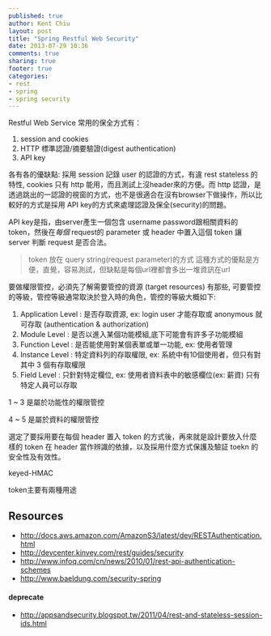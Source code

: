 ```yaml
---
published: true
author: Kent Chiu
layout: post
title: "Spring Restful Web Security"
date: 2013-07-29 10:36
comments: true
sharing: true
footer: true
categories: 
- rest
- spring
- spring security
---
```


Restful Web Service 常用的保全方式有：

1. session and cookies
2. HTTP 標準認證/摘要驗證(digest authentication)
3. API key

各有各的優缺點:
採用 session 記錄 user 的認證的方式，有違 rest stateless 的特性, cookies 只有 http 能用，而且測試上沒header來的方便。而 http 認證，是透過跳出的一認證的視窗的方式，也不是很適合在沒有browser下做操作，所以比較好的方式是採用 API key的方式來處理認證及保全(security)的問題。

API key是指，由server產生一個包含 username password跟相關資料的 token，然後在*每個* request的 parameter 或 header 中置入這個 token 讓 server 判斷 request 是否合法。

> token 放在 query string(request parameter)的方式
> 這種方式的優點是方便，直覺，容易測試，但缺點是每個url裡都會多出一堆資訊在url



要做權限管控，必須先了解需要管控的資源 (target resources) 有那些, 可要管控的等級，管控等級通常取決於登入時的角色，管控的等級大概如下:

1. Application Level : 是否存取資源, ex: login user 才能存取或 anonymous 就可存取 (authentication & authorization)
2. Module Level      : 是否以進入某個功能模組,底下可能會有許多子功能模組
3. Function Level    : 是否能使用對某個表單或單一功能, ex: 使用者管理
4. Instance Level    : 特定資料列的存取權限, ex: 系統中有10個使用者，但只有對其中 3 個有存取權限
5. Field Level       : 只針對特定欄位, ex: 使用者資料表中的敏感欄位(ex: 薪資) 只有特定人員可以存取

1 ~ 3 是屬於功能性的權限管控

4 ~ 5 是屬於資料的權限管控


選定了要採用要在每個 header 置入 token 的方式後，再來就是設計要放入什麼樣的 token 在 header 當作辨識的依據，以及採用什麼方式保護及驗証 toekn 的安全性及有效性。

keyed-HMAC


token主要有兩種用途

Resources
---------
- <http://docs.aws.amazon.com/AmazonS3/latest/dev/RESTAuthentication.html>
- <http://devcenter.kinvey.com/rest/guides/security>
- <http://www.infoq.com/cn/news/2010/01/rest-api-authentication-schemes>
- <http://www.baeldung.com/security-spring>
#### deprecate

- <http://appsandsecurity.blogspot.tw/2011/04/rest-and-stateless-session-ids.html>
